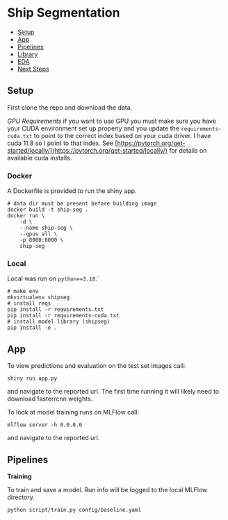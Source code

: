 # Ship Segmentation

- [Setup](#setup)
- [App](#app)
- [Pipelines](#pipelines)
- [Library](#library)
- [EDA](#eda)
- [Next Steps](#next-steps)

## Setup

First clone the repo and download the data. 


*GPU Requirements* if you want to use GPU you must make sure you have your CUDA environment set up properly and you update the `requirements-cuda.txt` to point to the correct index based on your cuda driver.
I have cuda 11.8 so I point to that index.
See [https://pytorch.org/get-started/locally/](https://pytorch.org/get-started/locally/) for details on available cuda installs.

### Docker

A Dockerfile is provided to run the shiny app.

```shell
# data dir must be present before building image
docker build -t ship-seg .
docker run \
    -d \
    --name ship-seg \
    --gpus all \
    -p 8000:8000 \
    ship-seg
```

### Local

Local was run on `python==3.10`.`

```shell
# make env
mkvirtualenv shipseg
# install reqs
pip install -r requirements.txt
pip install -r requirements-cuda.txt
# install model library (shipseg)
pip install -e .
```

## App

To view predictions and evaluation on the test set images call:

```shell
shiny run app.py
```

and navigate to the reported url.
The first time running it will likely need to download fasterrcnn weights.

To look at model training runs on MLFlow call:

```shell
mlflow server -h 0.0.0.0
```

and navigate to the reported url.

## Pipelines

**Training**

To train and save a model.
Run info will be logged to the local MLFlow directory.

```shell
python script/train.py config/baseline.yaml
```
